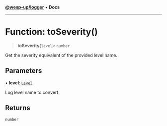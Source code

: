 [**@wesp-up/logger**](../README.md) • **Docs**

---

# Function: toSeverity()

> **toSeverity**(`level`): `number`

Get the severity equivalent of the provided level name.

## Parameters

• **level**: [`Level`](../type-aliases/Level.md)

Log level name to convert.

## Returns

`number`
